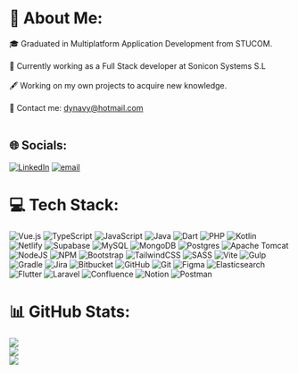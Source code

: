 # 💫 About Me:
🎓 Graduated in Multiplatform Application Development from STUCOM.<br><br> 💼 Currently working as a Full Stack developer at Sonicon Systems S.L<br><br>🖋️ Working on my own projects to acquire new knowledge.<br><br>📧 Contact me: dynavy@hotmail.com<br><br>


## 🌐 Socials:
[![LinkedIn](https://img.shields.io/badge/LinkedIn-%230077B5.svg?logo=linkedin&logoColor=white)](https://www.linkedin.com/in/dylan-navarro-vinyarta/) [![email](https://img.shields.io/badge/Email-D14836?logo=gmail&logoColor=white)](mailto:dynavy@hotmail.com) 

# 💻 Tech Stack:
![Vue.js](https://img.shields.io/badge/vue.js-%2335495e.svg?style=flat&logo=vuedotjs&logoColor=%234FC08D) ![TypeScript](https://img.shields.io/badge/typescript-%23007ACC.svg?style=flat&logo=typescript&logoColor=white) ![JavaScript](https://img.shields.io/badge/javascript-%23323330.svg?style=flat&logo=javascript&logoColor=%23F7DF1E) ![Java](https://img.shields.io/badge/java-%23ED8B00.svg?style=flat&logo=openjdk&logoColor=white) ![Dart](https://img.shields.io/badge/dart-%230175C2.svg?style=flat&logo=dart&logoColor=white) ![PHP](https://img.shields.io/badge/php-%23777BB4.svg?style=flat&logo=php&logoColor=white) ![Kotlin](https://img.shields.io/badge/kotlin-%237F52FF.svg?style=flat&logo=kotlin&logoColor=white) ![Netlify](https://img.shields.io/badge/netlify-%23000000.svg?style=flat&logo=netlify&logoColor=#00C7B7) ![Supabase](https://img.shields.io/badge/Supabase-3ECF8E?style=flat&logo=supabase&logoColor=white) ![MySQL](https://img.shields.io/badge/mysql-4479A1.svg?style=flat&logo=mysql&logoColor=white) ![MongoDB](https://img.shields.io/badge/MongoDB-%234ea94b.svg?style=flat&logo=mongodb&logoColor=white) ![Postgres](https://img.shields.io/badge/postgres-%23316192.svg?style=flat&logo=postgresql&logoColor=white) ![Apache Tomcat](https://img.shields.io/badge/apache%20tomcat-%23F8DC75.svg?style=flat&logo=apache-tomcat&logoColor=black) ![NodeJS](https://img.shields.io/badge/node.js-6DA55F?style=flat&logo=node.js&logoColor=white) ![NPM](https://img.shields.io/badge/NPM-%23CB3837.svg?style=flat&logo=npm&logoColor=white) ![Bootstrap](https://img.shields.io/badge/bootstrap-%238511FA.svg?style=flat&logo=bootstrap&logoColor=white) ![TailwindCSS](https://img.shields.io/badge/tailwindcss-%2338B2AC.svg?style=flat&logo=tailwind-css&logoColor=white) ![SASS](https://img.shields.io/badge/SASS-hotpink.svg?style=flat&logo=SASS&logoColor=white) ![Vite](https://img.shields.io/badge/vite-%23646CFF.svg?style=flat&logo=vite&logoColor=white) ![Gulp](https://img.shields.io/badge/GULP-%23CF4647.svg?style=flat&logo=gulp&logoColor=white) ![Gradle](https://img.shields.io/badge/Gradle-02303A.svg?style=flat&logo=Gradle&logoColor=white) ![Jira](https://img.shields.io/badge/jira-%230A0FFF.svg?style=flat&logo=jira&logoColor=white) ![Bitbucket](https://img.shields.io/badge/bitbucket-%230047B3.svg?style=flat&logo=bitbucket&logoColor=white) ![GitHub](https://img.shields.io/badge/github-%23121011.svg?style=flat&logo=github&logoColor=white) ![Git](https://img.shields.io/badge/git-%23F05033.svg?style=flat&logo=git&logoColor=white) ![Figma](https://img.shields.io/badge/figma-%23F24E1E.svg?style=flat&logo=figma&logoColor=white) ![Elasticsearch](https://img.shields.io/badge/elasticsearch-%230377CC.svg?style=flat&logo=elasticsearch&logoColor=white) ![Flutter](https://img.shields.io/badge/Flutter-%2302569B.svg?style=flat&logo=Flutter&logoColor=white) ![Laravel](https://img.shields.io/badge/laravel-%23FF2D20.svg?style=flat&logo=laravel&logoColor=white) ![Confluence](https://img.shields.io/badge/confluence-%23172BF4.svg?style=flat&logo=confluence&logoColor=white) ![Notion](https://img.shields.io/badge/Notion-%23000000.svg?style=flat&logo=notion&logoColor=white) ![Postman](https://img.shields.io/badge/Postman-FF6C37?style=flat&logo=postman&logoColor=white)
# 📊 GitHub Stats:
![](https://github-readme-stats.vercel.app/api?username=Dynavy&theme=dark&hide_border=false&include_all_commits=true&count_private=true)<br/>
![](https://nirzak-streak-stats.vercel.app/?user=Dynavy&theme=dark&hide_border=false)<br/>
![](https://github-readme-stats.vercel.app/api/top-langs/?username=Dynavy&theme=dark&hide_border=false&include_all_commits=true&count_private=true&layout=compact)
